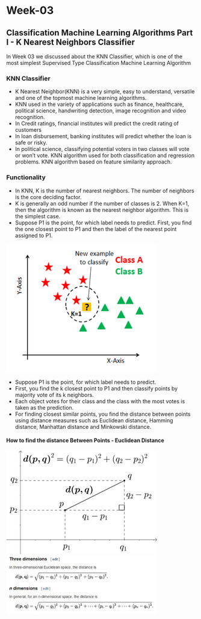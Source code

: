 # Week-03
## Classification Machine Learning Algorithms Part I - K Nearest Neighbors Classifier

In Week 03 we discussed about the KNN Classifier, which is one of the most simplest Supervised Type Classification Machine Learning Algorithm

### KNN Classifier

- K Nearest Neighbor(KNN) is a very simple, easy to understand, versatile and one of the topmost machine learning algorithms. 
- KNN used in the variety of applications such as finance, healthcare, political science, handwriting detection, image recognition and video recognition. 
- In Credit ratings, financial institutes will predict the credit rating of customers
- In loan disbursement, banking institutes will predict whether the loan is safe or risky. 
- In political science, classifying potential voters in two classes will vote or won’t vote. 
KNN algorithm used for both classification and regression problems. KNN algorithm based on feature similarity approach.

### Functionality

- In KNN, K is the number of nearest neighbors. The number of neighbors is the core deciding factor. 
- K is generally an odd number if the number of classes is 2. When K=1, then the algorithm is known as the nearest neighbor algorithm. This is the simplest case. 
- Suppose P1 is the point, for which label needs to predict. First, you find the one closest point to P1 and then the label of the nearest point assigned to P1.

<img src="Images/Picture1.png" width="400">

- Suppose P1 is the point, for which label needs to predict. 
- First, you find the k closest point to P1 and then classify points by majority vote of its k neighbors. 
- Each object votes for their class and the class with the most votes is taken as the prediction. 
- For finding closest similar points, you find the distance between points using distance measures such as Euclidean distance, Hamming distance, Manhattan distance and Minkowski distance.

#### How to find the distance Between Points - Euclidean Distance

<img src="Images/Picture2.png" width="400">
<img src="Images/Picture3.jpg" width="400">
